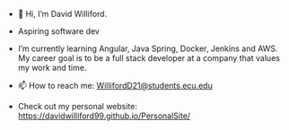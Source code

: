 - 👋 Hi, I’m David Williford. 
- Aspiring software dev
- I’m currently learning Angular, Java Spring, Docker, Jenkins and AWS. My career goal is to be a full stack developer at a company that values my work and time.

- 📫 How to reach me: WillifordD21@students.ecu.edu

- Check out my personal website: https://davidwilliford99.github.io/PersonalSite/

<!---
davidwilliford99/davidwilliford99 is a ✨ special ✨ repository because its `README.md` (this file) appears on your GitHub profile.
You can click the Preview link to take a look at your changes.
--->

